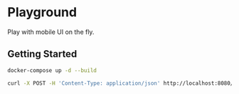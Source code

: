 # Playground

Play with mobile UI on the fly.

## Getting Started

```bash
docker-compose up -d --build
```

```bash
curl -X POST -H 'Content-Type: application/json' http://localhost:8080/api/render -d '{"options":{"debug":true}}'
```
